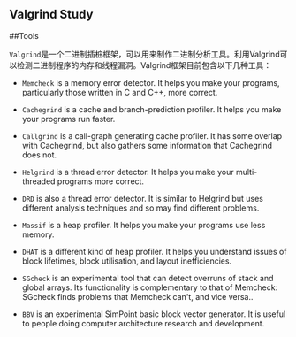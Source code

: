 ## Valgrind Study

##Tools

`Valgrind`是一个二进制插桩框架，可以用来制作二进制分析工具。利用Valgrind可以检测二进制程序的内存和线程漏洞。Valgrind框架目前包含以下几种工具：

* `Memcheck` is a memory error detector. It helps you make your programs, particularly those written in C and C++, more correct.

* `Cachegrind` is a cache and branch-prediction profiler. It helps you make your programs run faster.

* `Callgrind` is a call-graph generating cache profiler. It has some overlap with Cachegrind, but also gathers some information that Cachegrind does not.

* `Helgrind` is a thread error detector. It helps you make your multi-threaded programs more correct.

* `DRD` is also a thread error detector. It is similar to Helgrind but uses different analysis techniques and so may find different problems.

* `Massif` is a heap profiler. It helps you make your programs use less memory.

* `DHAT` is a different kind of heap profiler. It helps you understand issues of block lifetimes, block utilisation, and layout inefficiencies.

* `SGcheck` is an experimental tool that can detect overruns of stack and global arrays. Its functionality is complementary to that of Memcheck: SGcheck finds problems that Memcheck can't, and vice versa..

* `BBV` is an experimental SimPoint basic block vector generator. It is useful to people doing computer architecture research and development.
